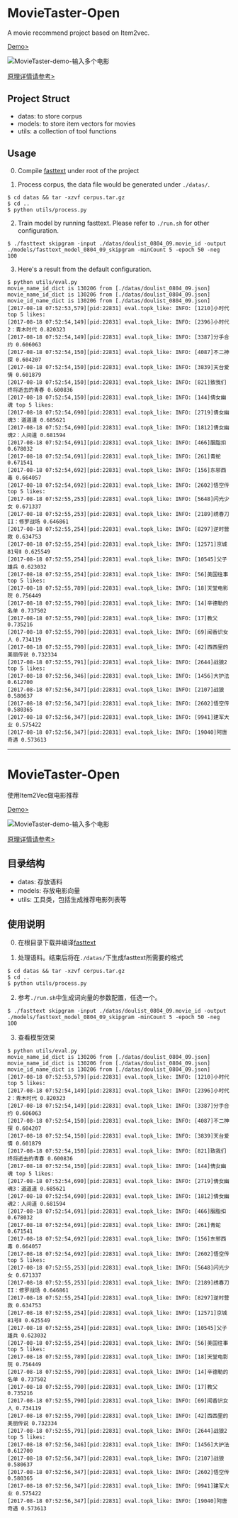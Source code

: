 # MovieTaster-Open

A movie recommend project based on Item2vec.

[Demo>](https://movietaster.leanapp.cn/movies/)

![MovieTaster-demo-输入多个电影](http://7xkdra.com1.z0.glb.clouddn.com/image/blog/MovieTaster/movie_rec_multi.png)

[原理详情请参考>](http://lujiaying.github.io/2017/08/15/MovieTaster-%E4%BD%BF%E7%94%A8Item2Vec%E5%81%9A%E7%94%B5%E5%BD%B1%E6%8E%A8%E8%8D%90/)

## Project Struct
- datas:  to store corpus
- models: to store item vectors for movies
- utils: a collection of tool functions


## Usage

0. Compile [fasttext](https://github.com/facebookresearch/fastText) under root of the project

1. Process corpus, the data file would be generated under ```./datas/```.

```
$ cd datas && tar -xzvf corpus.tar.gz
$ cd ..
$ python utils/process.py
```

2. Train model by running fasttext. Please refer to ```./run.sh``` for other configuration.

```
$ ./fasttext skipgram -input ./datas/doulist_0804_09.movie_id -output ./models/fasttext_model_0804_09_skipgram -minCount 5 -epoch 50 -neg 100
```

3. Here's a result from the default configuration.

```
$ python utils/eval.py
movie_name_id_dict is 130206 from [./datas/doulist_0804_09.json]
movie_name_id_dict is 130206 from [./datas/doulist_0804_09.json]
movie_id_name_dict is 130206 from [./datas/doulist_0804_09.json]
[2017-08-18 07:52:53,579][pid:22831] eval.topk_like: INFO: [1210]小时代 top 5 likes:
[2017-08-18 07:52:54,149][pid:22831] eval.topk_like: INFO: [2396]小时代2：青木时代 0.820323
[2017-08-18 07:52:54,149][pid:22831] eval.topk_like: INFO: [3387]分手合约 0.606063
[2017-08-18 07:52:54,150][pid:22831] eval.topk_like: INFO: [4087]不二神探 0.604207
[2017-08-18 07:52:54,150][pid:22831] eval.topk_like: INFO: [3839]天台爱情 0.601879
[2017-08-18 07:52:54,150][pid:22831] eval.topk_like: INFO: [821]致我们终将逝去的青春 0.600836
[2017-08-18 07:52:54,150][pid:22831] eval.topk_like: INFO: [144]倩女幽魂 top 5 likes:
[2017-08-18 07:52:54,690][pid:22831] eval.topk_like: INFO: [2719]倩女幽魂3：道道道 0.685621
[2017-08-18 07:52:54,690][pid:22831] eval.topk_like: INFO: [1812]倩女幽魂2：人间道 0.681594
[2017-08-18 07:52:54,691][pid:22831] eval.topk_like: INFO: [466]胭脂扣 0.678032
[2017-08-18 07:52:54,691][pid:22831] eval.topk_like: INFO: [261]青蛇 0.671541
[2017-08-18 07:52:54,692][pid:22831] eval.topk_like: INFO: [156]东邪西毒 0.664057
[2017-08-18 07:52:54,692][pid:22831] eval.topk_like: INFO: [2602]悟空传 top 5 likes:
[2017-08-18 07:52:55,253][pid:22831] eval.topk_like: INFO: [5648]闪光少女 0.671337
[2017-08-18 07:52:55,253][pid:22831] eval.topk_like: INFO: [2189]绣春刀II：修罗战场 0.646861
[2017-08-18 07:52:55,254][pid:22831] eval.topk_like: INFO: [8297]逆时营救 0.634753
[2017-08-18 07:52:55,254][pid:22831] eval.topk_like: INFO: [12571]京城81号Ⅱ 0.625549
[2017-08-18 07:52:55,254][pid:22831] eval.topk_like: INFO: [10545]父子雄兵 0.623032
[2017-08-18 07:52:55,254][pid:22831] eval.topk_like: INFO: [56]美国往事 top 5 likes:
[2017-08-18 07:52:55,789][pid:22831] eval.topk_like: INFO: [18]天堂电影院 0.756449
[2017-08-18 07:52:55,790][pid:22831] eval.topk_like: INFO: [14]辛德勒的名单 0.737502
[2017-08-18 07:52:55,790][pid:22831] eval.topk_like: INFO: [17]教父 0.735216
[2017-08-18 07:52:55,790][pid:22831] eval.topk_like: INFO: [69]闻香识女人 0.734119
[2017-08-18 07:52:55,790][pid:22831] eval.topk_like: INFO: [42]西西里的美丽传说 0.732334
[2017-08-18 07:52:55,791][pid:22831] eval.topk_like: INFO: [2644]战狼2 top 5 likes:
[2017-08-18 07:52:56,346][pid:22831] eval.topk_like: INFO: [1456]大护法 0.612700
[2017-08-18 07:52:56,347][pid:22831] eval.topk_like: INFO: [2107]战狼 0.580637
[2017-08-18 07:52:56,347][pid:22831] eval.topk_like: INFO: [2602]悟空传 0.580365
[2017-08-18 07:52:56,347][pid:22831] eval.topk_like: INFO: [9941]建军大业 0.575422
[2017-08-18 07:52:56,347][pid:22831] eval.topk_like: INFO: [19040]阿唐奇遇 0.573613
```

------------------------

# MovieTaster-Open

使用Item2Vec做电影推荐

[Demo>](https://movietaster.leanapp.cn/movies/)

![MovieTaster-demo-输入多个电影](http://7xkdra.com1.z0.glb.clouddn.com/image/blog/MovieTaster/movie_rec_multi.png)

[原理详情请参考>](http://lujiaying.github.io/2017/08/15/MovieTaster-%E4%BD%BF%E7%94%A8Item2Vec%E5%81%9A%E7%94%B5%E5%BD%B1%E6%8E%A8%E8%8D%90/)

## 目录结构
- datas:  存放语料
- models: 存放电影向量
- utils: 工具类，包括生成推荐电影列表等


## 使用说明

0. 在根目录下载并编译[fasttext](https://github.com/facebookresearch/fastText)

1. 处理语料。结束后将在```./datas/```下生成fasttext所需要的格式

```
$ cd datas && tar -xzvf corpus.tar.gz
$ cd ..
$ python utils/process.py
```

2. 参考```./run.sh```中生成词向量的参数配置，任选一个。

```
$ ./fasttext skipgram -input ./datas/doulist_0804_09.movie_id -output ./models/fasttext_model_0804_09_skipgram -minCount 5 -epoch 50 -neg 100
```

3. 查看模型效果

```
$ python utils/eval.py
movie_name_id_dict is 130206 from [./datas/doulist_0804_09.json]
movie_name_id_dict is 130206 from [./datas/doulist_0804_09.json]
movie_id_name_dict is 130206 from [./datas/doulist_0804_09.json]
[2017-08-18 07:52:53,579][pid:22831] eval.topk_like: INFO: [1210]小时代 top 5 likes:
[2017-08-18 07:52:54,149][pid:22831] eval.topk_like: INFO: [2396]小时代2：青木时代 0.820323
[2017-08-18 07:52:54,149][pid:22831] eval.topk_like: INFO: [3387]分手合约 0.606063
[2017-08-18 07:52:54,150][pid:22831] eval.topk_like: INFO: [4087]不二神探 0.604207
[2017-08-18 07:52:54,150][pid:22831] eval.topk_like: INFO: [3839]天台爱情 0.601879
[2017-08-18 07:52:54,150][pid:22831] eval.topk_like: INFO: [821]致我们终将逝去的青春 0.600836
[2017-08-18 07:52:54,150][pid:22831] eval.topk_like: INFO: [144]倩女幽魂 top 5 likes:
[2017-08-18 07:52:54,690][pid:22831] eval.topk_like: INFO: [2719]倩女幽魂3：道道道 0.685621
[2017-08-18 07:52:54,690][pid:22831] eval.topk_like: INFO: [1812]倩女幽魂2：人间道 0.681594
[2017-08-18 07:52:54,691][pid:22831] eval.topk_like: INFO: [466]胭脂扣 0.678032
[2017-08-18 07:52:54,691][pid:22831] eval.topk_like: INFO: [261]青蛇 0.671541
[2017-08-18 07:52:54,692][pid:22831] eval.topk_like: INFO: [156]东邪西毒 0.664057
[2017-08-18 07:52:54,692][pid:22831] eval.topk_like: INFO: [2602]悟空传 top 5 likes:
[2017-08-18 07:52:55,253][pid:22831] eval.topk_like: INFO: [5648]闪光少女 0.671337
[2017-08-18 07:52:55,253][pid:22831] eval.topk_like: INFO: [2189]绣春刀II：修罗战场 0.646861
[2017-08-18 07:52:55,254][pid:22831] eval.topk_like: INFO: [8297]逆时营救 0.634753
[2017-08-18 07:52:55,254][pid:22831] eval.topk_like: INFO: [12571]京城81号Ⅱ 0.625549
[2017-08-18 07:52:55,254][pid:22831] eval.topk_like: INFO: [10545]父子雄兵 0.623032
[2017-08-18 07:52:55,254][pid:22831] eval.topk_like: INFO: [56]美国往事 top 5 likes:
[2017-08-18 07:52:55,789][pid:22831] eval.topk_like: INFO: [18]天堂电影院 0.756449
[2017-08-18 07:52:55,790][pid:22831] eval.topk_like: INFO: [14]辛德勒的名单 0.737502
[2017-08-18 07:52:55,790][pid:22831] eval.topk_like: INFO: [17]教父 0.735216
[2017-08-18 07:52:55,790][pid:22831] eval.topk_like: INFO: [69]闻香识女人 0.734119
[2017-08-18 07:52:55,790][pid:22831] eval.topk_like: INFO: [42]西西里的美丽传说 0.732334
[2017-08-18 07:52:55,791][pid:22831] eval.topk_like: INFO: [2644]战狼2 top 5 likes:
[2017-08-18 07:52:56,346][pid:22831] eval.topk_like: INFO: [1456]大护法 0.612700
[2017-08-18 07:52:56,347][pid:22831] eval.topk_like: INFO: [2107]战狼 0.580637
[2017-08-18 07:52:56,347][pid:22831] eval.topk_like: INFO: [2602]悟空传 0.580365
[2017-08-18 07:52:56,347][pid:22831] eval.topk_like: INFO: [9941]建军大业 0.575422
[2017-08-18 07:52:56,347][pid:22831] eval.topk_like: INFO: [19040]阿唐奇遇 0.573613
```
